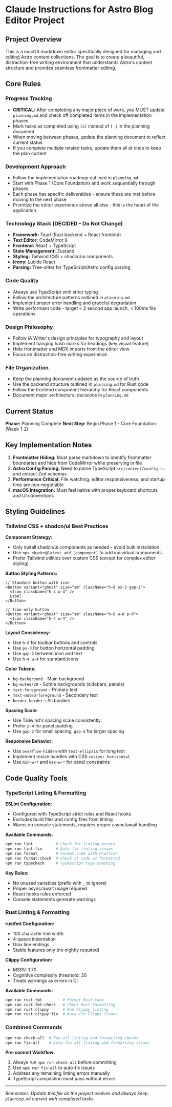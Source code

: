 # Claude Instructions for Astro Blog Editor Project

## Project Overview

This is a macOS markdown editor specifically designed for managing and editing Astro content collections. The goal is to create a beautiful, distraction-free writing environment that understands Astro's content structure and provides seamless frontmatter editing.

## Core Rules

### Progress Tracking

- **CRITICAL:** After completing any major piece of work, you MUST update `planning.md` and check off completed items in the implementation phases
- Mark tasks as completed using `[x]` instead of `[ ]` in the planning document
- When moving between phases, update the planning document to reflect current status
- If you complete multiple related tasks, update them all at once to keep the plan current

### Development Approach

- Follow the implementation roadmap outlined in `planning.md`
- Start with Phase 1 (Core Foundation) and work sequentially through phases
- Each phase has specific deliverables - ensure these are met before moving to the next phase
- Prioritize the editor experience above all else - this is the heart of the application

### Technology Stack (DECIDED - Do Not Change)

- **Framework:** Tauri (Rust backend + React frontend)
- **Text Editor:** CodeMirror 6
- **Frontend:** React + TypeScript
- **State Management:** Zustand
- **Styling:** Tailwind CSS + shadcn/ui components
- **Icons:** Lucide React
- **Parsing:** Tree-sitter for TypeScript/Astro config parsing

### Code Quality

- Always use TypeScript with strict typing
- Follow the architecture patterns outlined in `planning.md`
- Implement proper error handling and graceful degradation
- Write performant code - target < 2 second app launch, < 100ms file operations

### Design Philosophy

- Follow iA Writer's design principles for typography and layout
- Implement hanging hash marks for headings (key visual feature)
- Hide frontmatter and MDX imports from the editor view
- Focus on distraction-free writing experience

### File Organization

- Keep the planning document updated as the source of truth
- Use the backend structure outlined in `planning.md` for Rust code
- Follow the frontend component hierarchy for React components
- Document major architectural decisions in `planning.md`

## Current Status

**Phase:** Planning Complete
**Next Step:** Begin Phase 1 - Core Foundation (Week 1-2)

## Key Implementation Notes

1. **Frontmatter Hiding:** Must parse markdown to identify frontmatter boundaries and hide from CodeMirror while preserving in file
2. **Astro Config Parsing:** Need to parse TypeScript `src/content/config.ts` and extract Zod schemas
3. **Performance Critical:** File watching, editor responsiveness, and startup time are non-negotiable
4. **macOS Integration:** Must feel native with proper keyboard shortcuts and UI conventions

## Styling Guidelines

### Tailwind CSS + shadcn/ui Best Practices

**Component Strategy:**
- Only install shadcn/ui components as needed - avoid bulk installation
- Use `npx shadcn@latest add [component]` to add individual components
- Prefer Tailwind utilities over custom CSS (except for complex editor styling)

**Button Styling Patterns:**
```tsx
// Standard button with icon
<Button variant="ghost" size="sm" className="h-8 px-3 gap-2">
  <Icon className="h-4 w-4" />
  Label
</Button>

// Icon-only button
<Button variant="ghost" size="sm" className="h-8 w-8 p-0">
  <Icon className="h-4 w-4" />
</Button>
```

**Layout Consistency:**
- Use `h-8` for toolbar buttons and controls
- Use `px-3` for button horizontal padding
- Use `gap-2` between icon and text
- Use `h-4 w-4` for standard icons

**Color Tokens:**
- `bg-background` - Main background
- `bg-muted/20` - Subtle backgrounds (sidebars, panels)
- `text-foreground` - Primary text
- `text-muted-foreground` - Secondary text
- `border-border` - All borders

**Spacing Scale:**
- Use Tailwind's spacing scale consistently
- Prefer `p-4` for panel padding
- Use `gap-2` for small spacing, `gap-4` for larger spacing

**Responsive Behavior:**
- Use `overflow-hidden` with `text-ellipsis` for long text
- Implement resize handles with CSS `resize: horizontal`
- Use `min-w-*` and `max-w-*` for panel constraints

## Code Quality Tools

### TypeScript Linting & Formatting

**ESLint Configuration:**
- Configured with TypeScript strict rules and React hooks
- Excludes build files and config files from linting
- Warns on console statements, requires proper async/await handling

**Available Commands:**
```bash
npm run lint          # Check for linting errors
npm run lint:fix      # Auto-fix linting issues
npm run format        # Format code with Prettier
npm run format:check  # Check if code is formatted
npm run typecheck     # TypeScript type checking
```

**Key Rules:**
- No unused variables (prefix with `_` to ignore)
- Proper async/await usage required
- React hooks rules enforced
- Console statements generate warnings

### Rust Linting & Formatting

**rustfmt Configuration:**
- 100 character line width
- 4-space indentation
- Unix line endings
- Stable features only (no nightly required)

**Clippy Configuration:**
- MSRV: 1.70
- Cognitive complexity threshold: 30
- Treats warnings as errors in CI

**Available Commands:**
```bash
npm run rust:fmt         # Format Rust code
npm run rust:fmt:check   # Check Rust formatting
npm run rust:clippy      # Run Clippy linting
npm run rust:clippy:fix  # Auto-fix Clippy issues
```

### Combined Commands

```bash
npm run check-all  # Run all linting and formatting checks
npm run fix-all    # Auto-fix all linting and formatting issues
```

**Pre-commit Workflow:**
1. Always run `npm run check-all` before committing
2. Use `npm run fix-all` to auto-fix issues
3. Address any remaining linting errors manually
4. TypeScript compilation must pass without errors

---

_Remember: Update this file as the project evolves and always keep `planning.md` current with completed tasks._
